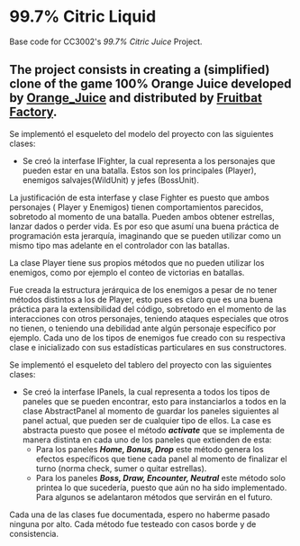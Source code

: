 <!-- 1.0.3-b1 -->
# 99.7% Citric Liquid

Base code for CC3002's *99.7% Citric Juice* Project.

The project consists in creating a (simplified) clone of the game **100% Orange Juice**
developed by [Orange_Juice](http://daidai.moo.jp) and distributed by 
[Fruitbat Factory](https://fruitbatfactory.com).
-----------
Se implementó el esqueleto del modelo del proyecto con las siguientes clases:
* Se creó la interfase IFighter, la cual representa a los personajes que pueden estar
 en una batalla. Estos son los principales (Player), enemigos salvajes(WildUnit) y jefes (BossUnit).
  
La justificación de esta interfase y clase Fighter es puesto que ambos personajes ( Player y Enemigos)
tienen comportamientos parecidos, sobretodo al momento de una batalla. Pueden ambos obtener
estrellas, lanzar dados o perder vida. Es por eso que asumí una buena práctica de programación
esta jerarquía, imaginando que se pueden utilizar como un mismo tipo mas adelante en el controlador 
con las batallas.

La clase Player tiene sus propios métodos que no pueden utilizar los enemigos, como por
ejemplo el conteo de victorias en batallas.

Fue creada la estructura jerárquica de los enemigos a pesar de no tener métodos distintos a los de Player, esto pues
es claro que es una buena práctica para la extensibilidad del código, sobretodo en el momento de las interacciones con otros
personajes, teniendo ataques especiales que otros no tienen, o teniendo una debilidad ante algún personaje específico por ejemplo. Cada uno
de los tipos de enemigos fue creado con su respectiva clase e inicializado con sus estadísticas particulares en sus constructores.

Se implementó el esqueleto del tablero del proyecto con las siguientes clases:
* Se creó la interfase IPanels, la cual representa a todos los tipos de paneles que se pueden encontrar, esto para instanciarlos a todos en la clase
AbstractPanel al momento de guardar los paneles siguientes al panel actual, que pueden ser de cualquier tipo de ellos. La case es abstracta puesto que posee el método ***activate***
  que se implementa de manera distinta en cada uno de los paneles que extienden de esta:
  * Para los paneles ***Home, Bonus, Drop*** este método genera los efectos específicos que tiene cada panel al momento de finalizar el turno (norma check, sumer o quitar estrellas).
  * Para los paneles ***Boss, Draw, Encounter, Neutral*** este método solo printea lo que sucedería, puesto que aún no ha sido implementado. Para algunos se adelantaron métodos que servirán en el futuro.
    
Cada una de las clases fue documentada, espero no haberme pasado ninguna por alto. Cada método fue testeado con casos borde y de consistencia. 